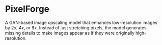 # PixelForge
A GAN-based image upscaling model that enhances low-resolution images by 2x, 4x, or 8x. Instead of just stretching pixels, the model generates missing details to make images appear as if they were originally high-resolution.
